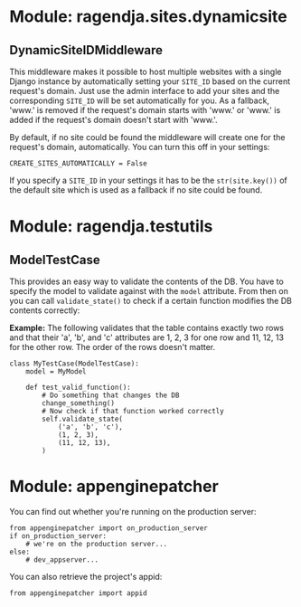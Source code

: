 # Module: ragendja.sites.dynamicsite #

## DynamicSiteIDMiddleware ##

This middleware makes it possible to host multiple websites with a single Django instance by automatically setting your `SITE_ID` based on the current request's domain. Just use the admin interface to add your sites and the corresponding `SITE_ID` will be set automatically for you. As a fallback, 'www.' is removed if the request's domain starts with 'www.' or 'www.' is added if the request's domain doesn't start with 'www.'.

By default, if no site could be found the middleware will create one for the request's domain, automatically. You can turn this off in your settings:
```
CREATE_SITES_AUTOMATICALLY = False
```

If you specify a `SITE_ID` in your settings it has to be the `str(site.key())` of the default site which is used as a fallback if no site could be found.

# Module: ragendja.testutils #

## ModelTestCase ##

This provides an easy way to validate the contents of the DB. You have to specify the model to validate against with the `model` attribute. From then on you can call `validate_state()` to check if a certain function modifies the DB contents correctly:

**Example:** The following validates that the table contains exactly two rows and that their 'a', 'b', and 'c' attributes are 1, 2, 3 for one row and 11, 12, 13 for the other row. The order of the rows doesn't matter.
```
class MyTestCase(ModelTestCase):
    model = MyModel

    def test_valid_function():
        # Do something that changes the DB
        change_something()
        # Now check if that function worked correctly
        self.validate_state(
            ('a', 'b', 'c'),
            (1, 2, 3),
            (11, 12, 13),
        )
```

# Module: appenginepatcher #

You can find out whether you're running on the production server:
```
from appenginepatcher import on_production_server
if on_production_server:
    # we're on the production server...
else:
    # dev_appserver...
```

You can also retrieve the project's appid:
```
from appenginepatcher import appid
```